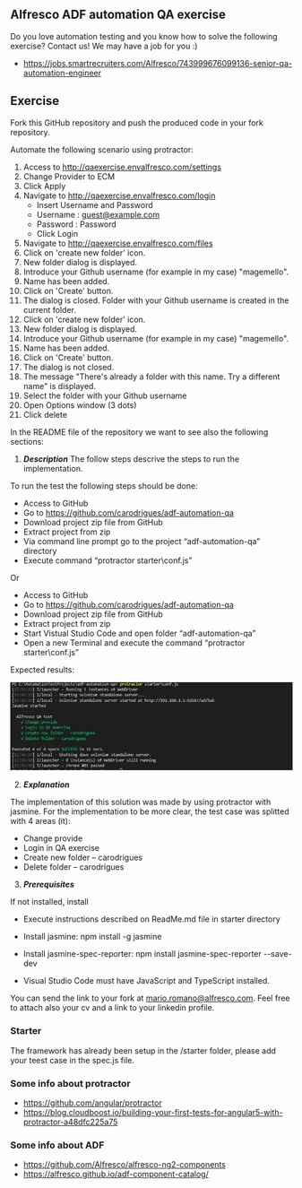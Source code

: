 ## Alfresco ADF automation QA exercise

Do you love automation testing and you know how to solve the following exercise? Contact us! We may have a job for you :)
* https://jobs.smartrecruiters.com/Alfresco/743999676099136-senior-qa-automation-engineer

## Exercise
Fork this GitHub repository and push the produced code in your fork repository. 

Automate the following scenario using protractor:

1. Access to http://qaexercise.envalfresco.com/settings
2. Change Provider to ECM
3. Click Apply
4. Navigate to http://qaexercise.envalfresco.com/login
    - Insert Username and Password
    - Username : guest@example.com
    - Password : Password
    - Click Login
5. Navigate to http://qaexercise.envalfresco.com/files
6. Click on 'create new folder' icon.
7. New folder dialog is displayed.
8. Introduce your Github username (for example in my case) "magemello".
9. Name has been added.
10. Click on 'Create' button.
11. The dialog is closed. Folder with your Github username is created in the current folder.
12. Click on 'create new folder' icon.
13. New folder dialog is displayed.
14. Introduce your Github username (for example in my case) "magemello".
15. Name has been added.
16. Click on 'Create' button.
17. The dialog is not closed.
18. The message "There's already a folder with this name. Try a different name" is displayed.
19. Select the folder with your Github username
20. Open Options window (3 dots)
21. Click delete

In the README file of the repository we want to see also the following sections:

1. ***Description*** 
The follow steps descrive the steps to run the implementation. 

To run the test the following steps should be done:
* Access to GitHub 
* Go to https://github.com/carodrigues/adf-automation-qa
* Download project zip file from GitHub
* Extract project from zip
* Via command line prompt go to the project “adf-automation-qa” directory 
* Execute command “protractor starter\conf.js” 
 
Or
* Access to GitHub 
* Go to https://github.com/carodrigues/adf-automation-qa
* Download project zip file from GitHub
* Extract project from zip 
* Start Vistual Studio Code and open folder “adf-automation-qa”
* Open a new Terminal  and execute the command “protractor starter\conf.js”

Expected results: 

![Alt text](https://github.com/carodrigues/adf-automation-qa/blob/master/testResults.JPG)
 
2. ***Explanation*** 

The implementation of this solution was made by using protractor with jasmine. 
For the implementation to be more clear, the test case was splitted with 4 areas (it):

* Change provide
* Login in QA exercise
* Create new folder – carodrigues
* Delete folder – carodrigues


3. ***Prerequisites***

If not installed, install

*  Execute instructions described on ReadMe.md file in starter directory  

*  Install jasmine: npm install -g jasmine

*  Install jasmine-spec-reporter: npm install jasmine-spec-reporter --save-dev

*  Visual Studio Code must have JavaScript and TypeScript installed. 



You can send the link to your fork at mario.romano@alfresco.com. Feel free to attach also your cv and a link to your linkedin profile.

### Starter
The framework has already been setup in the /starter folder, please add your teest case in the spec.js file. 

### Some info about protractor
* https://github.com/angular/protractor
* https://blog.cloudboost.io/building-your-first-tests-for-angular5-with-protractor-a48dfc225a75

### Some info about ADF
* https://github.com/Alfresco/alfresco-ng2-components
* https://alfresco.github.io/adf-component-catalog/

